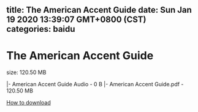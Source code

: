 
title: The American Accent Guide
date: Sun Jan 19 2020 13:39:07 GMT+0800 (CST)    
categories: baidu
---

# The American Accent Guide
size: 120.50 MB
 
 
|- American Accent Guide Audio - 0 B
|- American Accent Guide.pdf - 120.50 MB

[How to download](https://bpcam.bemobtrk.com/go/2ceec3aa-1ca2-46d6-b9ff-aaa5c184517c?jno=2081)